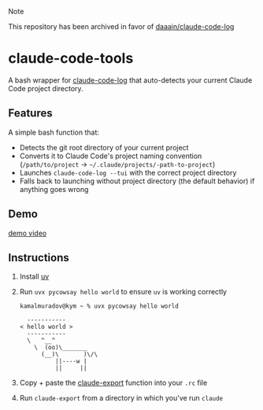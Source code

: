 > [!NOTE]
> This repository has been archived in favor of [daaain/claude-code-log](https://github.com/daaain/claude-code-log)

# claude-code-tools

A bash wrapper for [claude-code-log](https://github.com/daaain/claude-code-log) that auto-detects your current Claude Code project directory.

## Features

A simple bash function that:

- Detects the git root directory of your current project
- Converts it to Claude Code's project naming convention (`/path/to/project` → `~/.claude/projects/-path-to-project`)
- Launches `claude-code-log --tui` with the correct project directory
- Falls back to launching without project directory (the default behavior) if anything goes wrong

## Demo

[demo video](https://github.com/user-attachments/assets/50600ef8-4958-44eb-8527-876957618939)

## Instructions

1. Install [uv](https://docs.astral.sh/uv/)

2. Run `uvx pycowsay hello world` to ensure `uv` is working correctly

   ```
   kamalmuradov@kym ~ % uvx pycowsay hello world

     -----------
   < hello world >
     -----------
     \   ^__^
       \  (oo)\_______
         (__)\       )\/\
             ||----w |
             ||     ||
   ```

3. Copy + paste the [claude-export](./claude-export) function into your `.rc` file

4. Run `claude-export` from a directory in which you've run `claude`
